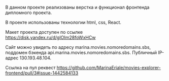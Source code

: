 В данном проекте реализованы верстка и функционал фронтенда дипломного проекта.

В проекте использованы технологии html, css, React.

Макет проекта доступен по ссылке https://disk.yandex.ru/d/gIOIm28foWxHCw

Сайт можно увидеть по адресу marina.movies.nomoredomains.sbs, поддомен бэкенда api.marina.movies.nomoredomains.sbs.
Публичный IP-адрес 130.193.48.104.
 
Ссылка на пул реквест https://github.com/MarinaEriale/movies-explorer-frontend/pull/3#issue-1442584133